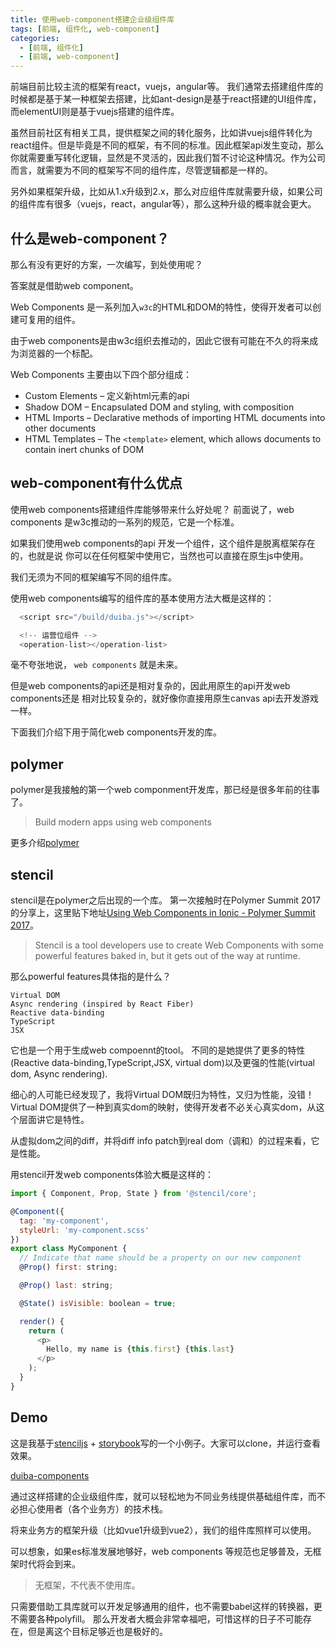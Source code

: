 ```yaml
---
title: 使用web-component搭建企业级组件库
tags: [前端, 组件化, web-component]
categories: 
  - [前端, 组件化]
  - [前端, web-component]
---
```

前端目前比较主流的框架有react，vuejs，angular等。 我们通常去搭建组件库的时候都是基于某一种框架去搭建，比如ant-design是基于react搭建的UI组件库，而elementUI则是基于vuejs搭建的组件库。

虽然目前社区有相关工具，提供框架之间的转化服务，比如讲vuejs组件转化为react组件。但是毕竟是不同的框架，有不同的标准。因此框架api发生变动，那么你就需要重写转化逻辑，显然是不灵活的，因此我们暂不讨论这种情况。作为公司而言，就需要为不同的框架写不同的组件库，尽管逻辑都是一样的。

另外如果框架升级，比如从1.x升级到2.x，那么对应组件库就需要升级，如果公司的组件库有很多（vuejs，react，angular等），那么这种升级的概率就会更大。
<!-- more -->
## 什么是web-component？
那么有没有更好的方案，一次编写，到处使用呢？

答案就是借助web component。

Web Components 是一系列加入`w3c`的HTML和DOM的特性，使得开发者可以创建可复用的组件。

由于web components是由w3c组织去推动的，因此它很有可能在不久的将来成为浏览器的一个标配。

Web Components 主要由以下四个部分组成：

- Custom Elements – 定义新html元素的api
- Shadow DOM – Encapsulated DOM and styling, with composition
- HTML Imports – Declarative methods of importing HTML documents into other documents
- HTML Templates – The `<template>` element, which allows documents to contain inert chunks of DOM

## web-component有什么优点

使用web components搭建组件库能够带来什么好处呢？
前面说了，web components 是w3c推动的一系列的规范，它是一个标准。

如果我们使用web components的api 开发一个组件，这个组件是脱离框架存在的，也就是说
你可以在任何框架中使用它，当然也可以直接在原生js中使用。

我们无须为不同的框架编写不同的组件库。

使用web components编写的组件库的基本使用方法大概是这样的：

```js
  <script src="/build/duiba.js"></script>

  <!-- 运营位组件 -->
  <operation-list></operation-list>

```

毫不夸张地说， `web components` 就是未来。


但是web components的api还是相对复杂的，因此用原生的api开发web components还是
相对比较复杂的，就好像你直接用原生canvas api去开发游戏一样。

下面我们介绍下用于简化web components开发的库。
## polymer
polymer是我接触的第一个web componment开发库，那已经是很多年前的往事了。
> Build modern apps using web components

更多介绍[polymer](https://github.com/Polymer/polymer)

## stencil
stencil是在polymer之后出现的一个库。
第一次接触时在Polymer Summit 2017的分享上，这里贴下地址[Using Web Components in Ionic - Polymer Summit 2017](https://youtu.be/UfD-k7aHkQE)。

> Stencil is a tool developers use to create Web Components with some powerful features baked in, but it gets out of the way at runtime.

那么powerful features具体指的是什么？

```
Virtual DOM
Async rendering (inspired by React Fiber)
Reactive data-binding
TypeScript
JSX
```

它也是一个用于生成web compoennt的tool。 不同的是她提供了更多的特性(Reactive data-binding,TypeScript,JSX, virtual dom)以及更强的性能(virtual dom, Async rendering).

细心的人可能已经发现了，我将Virtual DOM既归为特性，又归为性能，没错！ Virtual DOM提供了一种到真实dom的映射，使得开发者不必关心真实dom，从这个层面讲它是特性。 

从虚拟dom之间的diff，并将diff info patch到real dom（调和）的过程来看，它是性能。

用stencil开发web components体验大概是这样的：

```js
import { Component, Prop, State } from '@stencil/core';

@Component({
  tag: 'my-component',
  styleUrl: 'my-component.scss'
})
export class MyComponent {
  // Indicate that name should be a property on our new component
  @Prop() first: string;

  @Prop() last: string;

  @State() isVisible: boolean = true;

  render() {
    return (
      <p>
        Hello, my name is {this.first} {this.last}
      </p>
    );
  }
}

```

## Demo

这是我基于[stenciljs](https://github.com/ionic-team/stencil) + [storybook](https://github.com/storybooks/storybook)写的一个小例子。大家可以clone，并运行查看效果。

[duiba-components](https://github.com/azl397985856/duiba-components)

通过这样搭建的企业级组件库，就可以轻松地为不同业务线提供基础组件库，而不必担心使用者（各个业务方）的技术栈。

将来业务方的框架升级（比如vue1升级到vue2），我们的组件库照样可以使用。

可以想象，如果es标准发展地够好，web components 等规范也足够普及，无框架时代将会到来。

> 无框架，不代表不使用库。

只需要借助工具库就可以开发足够通用的组件，也不需要babel这样的转换器，更不需要各种polyfill。
那么开发者大概会非常幸福吧，可惜这样的日子不可能存在，但是离这个目标足够近也是极好的。